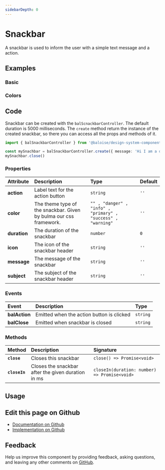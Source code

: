 ```yaml
---
sidebarDepth: 0
---
```


# Snackbar

<!-- START: human documentation top -->

A snackbar is used to inform the user with a simple text message and a action.

<!-- END: human documentation top -->

<ClientOnly><docs-component-tabs></docs-component-tabs></ClientOnly>

## Examples

### Basic

<ClientOnly><docs-demo-bal-snackbar-96></docs-demo-bal-snackbar-96></ClientOnly>

### Colors

<ClientOnly><docs-demo-bal-snackbar-97></docs-demo-bal-snackbar-97></ClientOnly>

## Code

<!-- START: human documentation code -->

Snackbar can be created with the `balScnackbarController`. The default duration is 5000 milliseconds.
The `create` method return the instance of the created snackbar, so there you can access all the props and methods of it.

```typescript
import { balSnackbarController } from '@baloise/design-system-components'

const mySnachbar = balSnackbarController.create({ message: 'Hi I am a default snackbar!', duration: 1000 })
mySnachbar.close()
```

<!-- END: human documentation code -->

### Properties

| Attribute    | Description                                                       | Type                                                         | Default |
| :----------- | :---------------------------------------------------------------- | :----------------------------------------------------------- | :------ |
| **action**   | Label text for the action button                                  | `string`                                                     | `''`    |
| **color**    | The theme type of the snackbar. Given by bulma our css framework. | `"" , "danger" , "info" , "primary" , "success" , "warning"` | `''`    |
| **duration** | The duration of the snackbar                                      | `number`                                                     | `0`     |
| **icon**     | The icon of the snackbar header                                   | `string`                                                     | `''`    |
| **message**  | The message of the snackbar                                       | `string`                                                     | `''`    |
| **subject**  | The subject of the snackbar header                                | `string`                                                     | `''`    |

### Events

| Event         | Description                               | Type     |
| :------------ | :---------------------------------------- | :------- |
| **balAction** | Emitted when the action button is clicked | `string` |
| **balClose**  | Emitted when snackbar is closed           | `string` |

### Methods

| Method        | Description                                        | Signature                                    |
| :------------ | :------------------------------------------------- | :------------------------------------------- |
| **`close`**   | Closes this snackbar                               | `close() => Promise<void>`                   |
| **`closeIn`** | Closes the snackbar after the given duration in ms | `closeIn(duration: number) => Promise<void>` |

## Usage

<!-- START: human documentation usage -->

<!-- END: human documentation usage -->

## Edit this page on Github

- [Documentation on Github](https://github.com/baloise/design-system/blob/master/docs/src/components/components/bal-snackbar.md)
- [Implementation on Github](https://github.com/baloise/design-system/blob/master/packages/components/src/components/bal-snackbar)

## Feedback

Help us improve this component by providing feedback, asking questions, and leaving any other comments on [GitHub](https://github.com/baloise/design-system/issues/new).

<ClientOnly>
  <docs-component-script tag="balSnackbar"></docs-component-script>
</ClientOnly>
